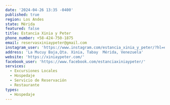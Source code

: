 ```yaml
---
date: '2024-04-26 13:35 -0400'
published: true
region: Los Andes
state: Mérida
featured: false
title: Estancia Xinia y Peter
phone_number: +58-424-750-1875
email: reservasxiniaypeter@gmail.com
instagram_user: 'https://www.instagram.com/estancia_xinia_y_peter/?hl=es'
address: 'La Mucuy Baja,Qta. Xinia, Tabay  Mérida, Venezuela'
website: 'https://xiniaypeter.com/'
facebook_user: 'https://www.facebook.com/estanciaxiniaypeter/'
services:
  - Excursiones Locales
  - Hospedaje
  - Servicio de Reservación
  - Restaurante
types:
  - Hospedaje
---
```


